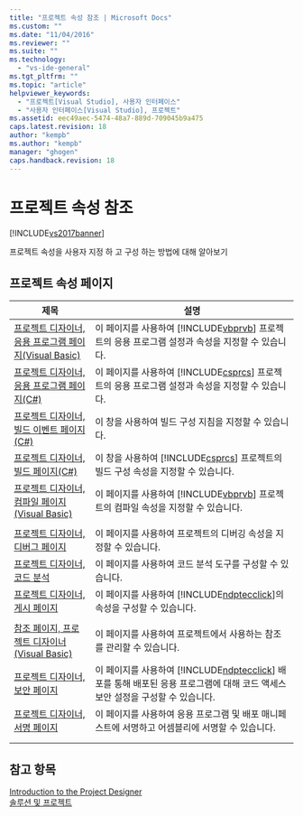 ```yaml
---
title: "프로젝트 속성 참조 | Microsoft Docs"
ms.custom: ""
ms.date: "11/04/2016"
ms.reviewer: ""
ms.suite: ""
ms.technology: 
  - "vs-ide-general"
ms.tgt_pltfrm: ""
ms.topic: "article"
helpviewer_keywords: 
  - "프로젝트[Visual Studio], 사용자 인터페이스"
  - "사용자 인터페이스[Visual Studio], 프로젝트"
ms.assetid: eec49aec-5474-48a7-889d-709045b9a475
caps.latest.revision: 18
author: "kempb"
ms.author: "kempb"
manager: "ghogen"
caps.handback.revision: 18
---
```

# 프로젝트 속성 참조
[!INCLUDE[vs2017banner](../../code-quality/includes/vs2017banner.md)]

프로젝트 속성을 사용자 지정 하 고 구성 하는 방법에 대해 알아보기  
  
## 프로젝트 속성 페이지  
  
|제목|설명|  
|--------|--------|  
|[프로젝트 디자이너, 응용 프로그램 페이지\(Visual Basic\)](../../ide/reference/application-page-project-designer-visual-basic.md)|이 페이지를 사용하여 [!INCLUDE[vbprvb](../../code-quality/includes/vbprvb_md.md)] 프로젝트의 응용 프로그램 설정과 속성을 지정할 수 있습니다.|  
|[프로젝트 디자이너, 응용 프로그램 페이지\(C\#\)](../../ide/reference/application-page-project-designer-csharp.md)|이 페이지를 사용하여 [!INCLUDE[csprcs](../../data-tools/includes/csprcs_md.md)] 프로젝트의 응용 프로그램 설정과 속성을 지정할 수 있습니다.|  
|[프로젝트 디자이너, 빌드 이벤트 페이지\(C\#\)](../../ide/reference/build-events-page-project-designer-csharp.md)|이 창을 사용하여 빌드 구성 지침을 지정할 수 있습니다.|  
|[프로젝트 디자이너, 빌드 페이지\(C\#\)](../../ide/reference/build-page-project-designer-csharp.md)|이 창을 사용하여 [!INCLUDE[csprcs](../../data-tools/includes/csprcs_md.md)] 프로젝트의 빌드 구성 속성을 지정할 수 있습니다.|  
|[프로젝트 디자이너, 컴파일 페이지\(Visual Basic\)](../../ide/reference/compile-page-project-designer-visual-basic.md)|이 페이지를 사용하여 [!INCLUDE[vbprvb](../../code-quality/includes/vbprvb_md.md)] 프로젝트의 컴파일 속성을 지정할 수 있습니다.|  
|||  
|[프로젝트 디자이너, 디버그 페이지](../../ide/reference/debug-page-project-designer.md)|이 페이지를 사용하여 프로젝트의 디버깅 속성을 지정할 수 있습니다.|  
|[프로젝트 디자이너, 코드 분석](../../ide/reference/code-analysis-project-designer.md)|이 페이지를 사용하여 코드 분석 도구를 구성할 수 있습니다.|  
|[프로젝트 디자이너, 게시 페이지](../../ide/reference/publish-page-project-designer.md)|이 페이지를 사용하여 [!INCLUDE[ndptecclick](../../deployment/includes/ndptecclick_md.md)]의 속성을 구성할 수 있습니다.|  
|||  
|[참조 페이지, 프로젝트 디자이너\(Visual Basic\)](../../ide/reference/references-page-project-designer-visual-basic.md)|이 페이지를 사용하여 프로젝트에서 사용하는 참조를 관리할 수 있습니다.|  
|[프로젝트 디자이너, 보안 페이지](../../ide/reference/security-page-project-designer.md)|이 페이지를 사용하여 [!INCLUDE[ndptecclick](../../deployment/includes/ndptecclick_md.md)] 배포를 통해 배포된 응용 프로그램에 대해 코드 액세스 보안 설정을 구성할 수 있습니다.|  
|[프로젝트 디자이너, 서명 페이지](../../ide/reference/signing-page-project-designer.md)|이 페이지를 사용하여 응용 프로그램 및 배포 매니페스트에 서명하고 어셈블리에 서명할 수 있습니다.|  
|||  
|||  
  
## 참고 항목  
 [Introduction to the Project Designer](http://msdn.microsoft.com/ko-kr/898dd854-c98d-430c-ba1b-a913ce3c73d7)   
 [솔루션 및 프로젝트](../../ide/solutions-and-projects-in-visual-studio.md)